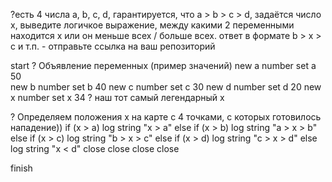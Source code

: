 ?есть 4 числа a, b, c, d, гарантируется, что a > b > c > d, задаётся число x, выведите логичкое выражение, между какими 2 переменными находится x или он меньше всех / больше всех. ответ в формате b > x > c и т.п. - отправьте ссылка на ваш репозиторий

start
? Объявление переменных (пример значений)
new a number
set a 50    
new b number
set b 40
new c number
set c 30
new d number
set d 20
new x number
set x 34     ? наш тот самый легендарный х

? Определяем положения x на карте с 4 точками, с которых готовилось нападение))
if (x > a)
    log string "x > a"
else
    if (x > b)
        log string "a > x > b"
    else
        if (x > c)
            log string "b > x > c"
        else
            if (x > d)
                log string "c > x > d"
            else
                log string "x < d"
            close
        close
    close
close

finish
